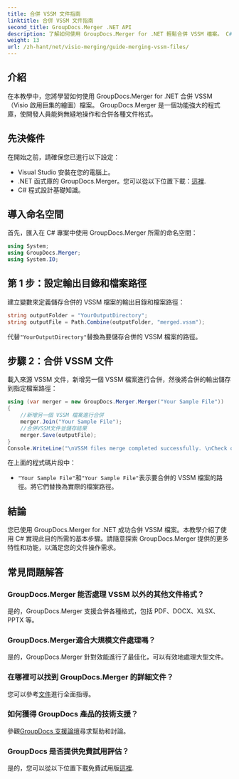 ```yaml
---
title: 合併 VSSM 文件指南
linktitle: 合併 VSSM 文件指南
second_title: GroupDocs.Merger .NET API
description: 了解如何使用 GroupDocs.Merger for .NET 輕鬆合併 VSSM 檔案。 C# 開發人員的逐步指南。
weight: 13
url: /zh-hant/net/visio-merging/guide-merging-vssm-files/
---
```

## 介紹
在本教學中，您將學習如何使用 GroupDocs.Merger for .NET 合併 VSSM（Visio 啟用巨集的繪圖）檔案。 GroupDocs.Merger 是一個功能強大的程式庫，使開發人員能夠無縫地操作和合併各種文件格式。
## 先決條件
在開始之前，請確保您已進行以下設定：
- Visual Studio 安裝在您的電腦上。
-  .NET 函式庫的 GroupDocs.Merger。您可以從以下位置下載：[這裡](https://releases.groupdocs.com/merger/net/).
- C# 程式設計基礎知識。

## 導入命名空間
首先，匯入在 C# 專案中使用 GroupDocs.Merger 所需的命名空間：
```csharp
using System; 
using GroupDocs.Merger;
using System.IO;
```
## 第 1 步：設定輸出目錄和檔案路徑
建立變數來定義儲存合併的 VSSM 檔案的輸出目錄和檔案路徑：
```csharp
string outputFolder = "YourOutputDirectory";
string outputFile = Path.Combine(outputFolder, "merged.vssm");
```
代替`"YourOutputDirectory"`替換為要儲存合併的 VSSM 檔案的路徑。
## 步驟 2：合併 VSSM 文件
載入來源 VSSM 文件，新增另一個 VSSM 檔案進行合併，然後將合併的輸出儲存到指定檔案路徑：
```csharp
using (var merger = new GroupDocs.Merger.Merger("Your Sample File"))
{
    //新增另一個 VSSM 檔案進行合併
    merger.Join("Your Sample File");
    //合併VSSM文件並儲存結果
    merger.Save(outputFile);
}
Console.WriteLine("\nVSSM files merge completed successfully. \nCheck output in {0}", outputFolder);
```
在上面的程式碼片段中：
- `"Your Sample File"`和`"Your Sample File"`表示要合併的 VSSM 檔案的路徑。將它們替換為實際的檔案路徑。

## 結論
您已使用 GroupDocs.Merger for .NET 成功合併 VSSM 檔案。本教學介紹了使用 C# 實現此目的所需的基本步驟。請隨意探索 GroupDocs.Merger 提供的更多特性和功能，以滿足您的文件操作需求。

## 常見問題解答
### GroupDocs.Merger 能否處理 VSSM 以外的其他文件格式？
是的，GroupDocs.Merger 支援合併各種格式，包括 PDF、DOCX、XLSX、PPTX 等。
### GroupDocs.Merger適合大規模文件處理嗎？
是的，GroupDocs.Merger 針對效能進行了最佳化，可以有效地處理大型文件。
### 在哪裡可以找到 GroupDocs.Merger 的詳細文件？
您可以參考[文件](https://tutorials.groupdocs.com/merger/net/)進行全面指導。
### 如何獲得 GroupDocs 產品的技術支援？
參觀[GroupDocs 支援論壇](https://forum.groupdocs.com/c/merger/32)尋求幫助和討論。
### GroupDocs 是否提供免費試用評估？
是的，您可以從以下位置下載免費試用版[這裡](https://releases.groupdocs.com/).